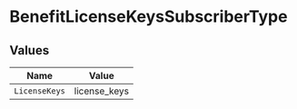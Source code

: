 # BenefitLicenseKeysSubscriberType


## Values

| Name          | Value         |
| ------------- | ------------- |
| `LicenseKeys` | license_keys  |